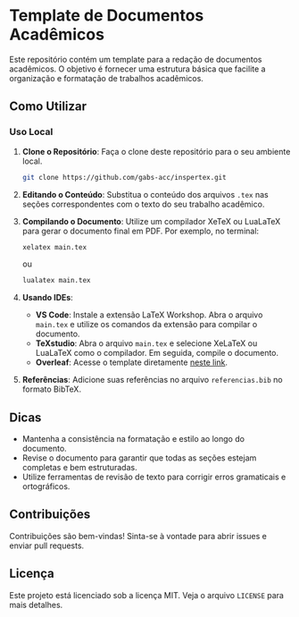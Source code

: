 # Template de Documentos Acadêmicos

Este repositório contém um template para a redação de documentos acadêmicos. O objetivo é fornecer uma estrutura básica que facilite a organização e formatação de trabalhos acadêmicos.

## Como Utilizar

### Uso Local

1. **Clone o Repositório**: Faça o clone deste repositório para o seu ambiente local.
    ```bash
    git clone https://github.com/gabs-acc/inspertex.git
    ```

2. **Editando o Conteúdo**: Substitua o conteúdo dos arquivos `.tex` nas seções correspondentes com o texto do seu trabalho acadêmico.

3. **Compilando o Documento**: Utilize um compilador XeTeX ou LuaLaTeX para gerar o documento final em PDF. Por exemplo, no terminal:
    ```bash
    xelatex main.tex
    ```
    ou
    ```bash
    lualatex main.tex
    ```

4. **Usando IDEs**: 
    - **VS Code**: Instale a extensão LaTeX Workshop. Abra o arquivo `main.tex` e utilize os comandos da extensão para compilar o documento.
    - **TeXstudio**: Abra o arquivo `main.tex` e selecione XeLaTeX ou LuaLaTeX como o compilador. Em seguida, compile o documento.
    - **Overleaf**: Acesse o template diretamente [neste link](https://www.overleaf.com/read/hjxwfjwcmnrn#2a00fa).

5. **Referências**: Adicione suas referências no arquivo `referencias.bib` no formato BibTeX.

## Dicas

- Mantenha a consistência na formatação e estilo ao longo do documento.
- Revise o documento para garantir que todas as seções estejam completas e bem estruturadas.
- Utilize ferramentas de revisão de texto para corrigir erros gramaticais e ortográficos.

## Contribuições

Contribuições são bem-vindas! Sinta-se à vontade para abrir issues e enviar pull requests.

## Licença

Este projeto está licenciado sob a licença MIT. Veja o arquivo `LICENSE` para mais detalhes.
